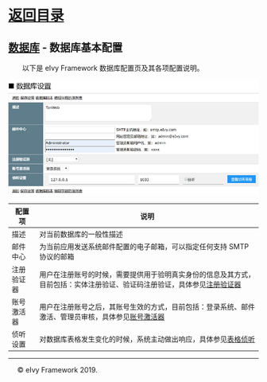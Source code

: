 # [返回目录](../README.html)

## [数据库](Index.html) - 数据库基本配置  

&emsp;&emsp;以下是 eIvy Framework 数据库配置页及其各项配置说明。

<img src="Image/2019110501.png"></img>

|配置项|说明|
|---|---|
|描述|对当前数据库的一般性描述|
|邮件中心|为当前应用发送系统邮件配置的电子邮箱，可以指定任何支持 SMTP 协议的邮箱|
|注册验证器|用户在注册账号的时候，需要提供用于验明真实身份的信息及其方式，目前包括：实体注册验证、验证码注册验证，具体参见[注册验证器](Sec12.html)|
|账号激活器|用户在注册账号之后，其账号生效的方式，目前包括：登录系统、邮件激活、管理员审核，具体参见[账号激活器](Sec13.html)|
|侦听设置|对数据库表格发生变化的时候，系统主动做出响应，具体参见[表格侦听](Sec10.html)|

---
&emsp; &copy; eIvy Framework 2019.
